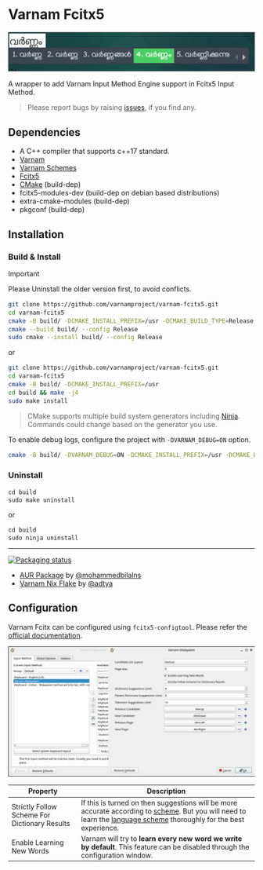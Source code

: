 # Varnam Fcitx5

<center>

![](assets/screenshot-ime-horizontal.png)

</center>


A wrapper to add Varnam Input Method Engine support in Fcitx5 Input Method.

> Please report bugs by raising [issues](https://github.com/varnamproject/varnam-fcitx5/issues), if you find any.

## Dependencies

* A C++ compiler that supports c++17 standard.
* [Varnam](https://github.com/varnamproject/govarnam)
* [Varnam Schemes](https://github.com/varnamproject/schemes/releases/)
* [Fcitx5](https://github.com/fcitx/fcitx5)
* [CMake](https://cmake.org/) (build-dep)
* fcitx5-modules-dev (build-dep on debian based distributions)
* extra-cmake-modules (build-dep)
* pkgconf (build-dep)

## Installation

### Build & Install

> [!IMPORTANT] 
> Please Uninstall the older version first, to avoid conflicts.

```bash
git clone https://github.com/varnamproject/varnam-fcitx5.git
cd varnam-fcitx5
cmake -B build/ -DCMAKE_INSTALL_PREFIX=/usr -DCMAKE_BUILD_TYPE=Release -S .
cmake --build build/ --config Release
sudo cmake --install build/ --config Release
```

or

```bash
git clone https://github.com/varnamproject/varnam-fcitx5.git
cd varnam-fcitx5
cmake -B build/ -DCMAKE_INSTALL_PREFIX=/usr
cd build && make -j4
sudo make install
```
 > CMake supports multiple build system generators including [Ninja](https://ninja-build.org/). Commands could change based on the generator you use.
 

To enable debug logs, configure the project with `-DVARNAM_DEBUG=ON` option.

```bash
cmake -B build/ -DVARNAM_DEBUG=ON -DCMAKE_INSTALL_PREFIX=/usr -DCMAKE_BUILD_TYPE=Release
```

### Uninstall

```
cd build
sudo make uninstall
```
or 

```
cd build
sudo ninja uninstall
```
---

[![Packaging status](https://repology.org/badge/vertical-allrepos/varnam-fcitx5.svg)](https://repology.org/project/varnam-fcitx5/versions)

* [AUR Package](https://aur.archlinux.org/packages/varnam-fcitx5-git) by [@mohammedbilalns](https://github.com/mohammedbilalns)
* [Varnam Nix Flake](https://github.com/adtya/varnam-nix) by [@adtya](https://github.com/adtya)

## Configuration

Varnam Fcitx can be configured using `fcitx5-configtool`. Please refer the [official documentation](https://fcitx-im.org/wiki/Configtool_(Fcitx_5)).

<center>

![Config Tool](assets/screenshot-fcitx-configtool-01.png)

</center>

| Property | Description |
-----------|-------------
| Strictly Follow Scheme For Dictionary Results | If this is turned on then suggestions will be more accurate according to [scheme](https://varnamproject.com/editor/#/scheme). But you will need to learn the [language scheme](https://varnamproject.com/editor/#/scheme) thoroughly for the best experience.|
| Enable Learning New Words | Varnam will try to **learn every new word we write by default**. This feature can be disabled through the configuration window.